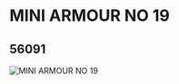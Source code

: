 # MINI ARMOUR NO 19
## 56091
![MINI ARMOUR NO 19](https://lc-www-live-s.legocdn.com/media/bricks/5/2/4294604.jpg)